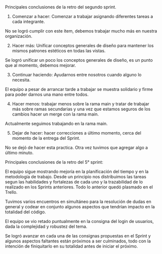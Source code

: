 Principales conclusiones de la retro del segundo sprint.

1. Comenzar a hacer:  Comenzar a trabajar asignando diferentes tareas a cada integrante. 

No se logró cumplir con este ítem, debemos trabajar mucho más en nuestra organización. 

2. Hacer más:  Unificar conceptos generales de diseño para mantener los mismos patrones estéticos en todas las vistas.

Se logró unificar un poco los conceptos generales de diseño, es un punto que al momento, debemos mejorar. 

3. Continuar haciendo: Ayudarnos entre nosotros cuando alguno lo necesita.

El equipo a pesar de arrancar tarde a trabajar se muestra solidario y firme para poder darnos una mano entre todos. 

4. Hacer menos: trabajar menos sobre la rama main y tratar de trabajar más sobre ramas secundarias y una vez que estamos seguros de los cambios hacer un merge con la rama main.

Actualmente seguimos trabajando en la rama main.

5. Dejar de hacer: hacer correcciones a último momento, cerca del momento de la entrega del Sprint. 

No se dejó de hacer esta practica. Otra vez tuvimos que agregar algo a último minuto. 


Principales conclusiones de la retro del 5° sprint:

El equipo sigue mostrando mejoría en la planificación del tiempo y en la metodología de trabajo. Desde un principio nos distribuimos las tareas segun las habilidades y fortalezas de cada uno y la trazabilidad de lo realizado en los Sprints anteriores. Todo lo anterior quedó plasmado en el Trello.

Tuvimos varios encuentros en simultáneo para la resolución de dudas en general y codear en conjunto algunos aspectos que tendrían impacto en la totalidad del código.

El equipo se vio retado puntualmente en la consigna del login de usuarios, dada la complejidad y robustez del tema.

Se logró avanzar en cada una de las consignas propuestas en el Sprint y algunos aspectos faltantes están próximos a ser culminados, todo con la intención de finiquitarlo en su totalidad antes de iniciar el próximo.
